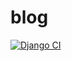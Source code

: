 # blog

[![Django CI](https://github.com/pietow/my_blog/actions/workflows/django2.yml/badge.svg)](https://github.com/pietow/my_blog/actions/workflows/django2.yml)
